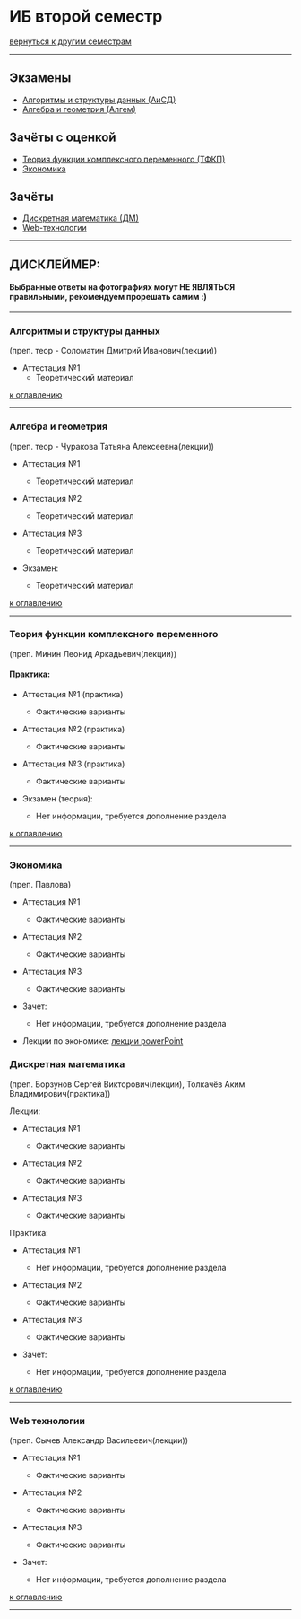 # ИБ второй семестр
[вернуться к другим семестрам](ib.md)
***
## Экзамены
+ [Алгоритмы и структуры данных (АиСД)](#Алгоритмы-и-структуры-данных)
+ [Алгебра и геометрия (Алгем)](#Алгебра-и-геометрия)

## Зачёты с оценкой
+ [Теория функции комплексного переменного (ТФКП)](#Теория-функции-комплексного-переменного)
+ [Экономика](#Экономика)

## Зачёты
+ [Дискретная математика (ДМ)](#Дискретная-математика)
+ [Web-технологии](#Web-технологии)
***

## ДИСКЛЕЙМЕР:
#### Выбранные ответы на фотографиях могут НЕ ЯВЛЯТЬСЯ правильными, рекомендуем прорешать самим :)
***


### Алгоритмы и структуры данных
(преп. теор - Соломатин Дмитрий Иванович(лекции))
+ Аттестация №1
  + Теоретический материал

[к оглавлению](#Экзамены)
***


### Алгебра и геометрия
(преп. теор - Чуракова Татьяна Алексеевна(лекции))
+ Аттестация №1
  + Теоретический материал


+ Аттестация №2
  + Теоретический материал


+ Аттестация №3
  + Теоретический материал


+ Экзамен:
  + Теоретический материал

[к оглавлению](#Экзамены)
***


### Теория функции комплексного переменного
(преп. Минин Леонид Аркадьевич(лекции))
#### Практика:
+ Аттестация №1 (практика)
  + Фактические варианты


+ Аттестация №2 (практика)
  + Фактические варианты


+ Аттестация №3 (практика)
  + Фактические варианты


+ Экзамен (теория):
  + Нет информации, требуется дополнение раздела

[к оглавлению](#Экзамены)
***


### Экономика
(преп. Павлова)
+ Аттестация №1
  + Фактические варианты


+ Аттестация №2
  + Фактические варианты


+ Аттестация №3
  + Фактические варианты


+ Зачет:
  + Нет информации, требуется дополнение раздела


+ Лекции по экономике: [лекции powerPoint](https://drive.google.com/drive/folders/1EhTxnwlJM0eSivPyDDbxhVddQrVcPUsE?usp=sharing)


### Дискретная математика
(преп. Борзунов Сергей Викторович(лекции), Толкачёв Аким Владимирович(практика))

Лекции:
+ Аттестация №1
  + Фактические варианты


+ Аттестация №2
  + Фактические варианты


+ Аттестация №3
  + Фактические варианты

Практика:
+ Аттестация №1
  + Нет информации, требуется дополнение раздела


+ Аттестация №2
  + Фактические варианты


+ Аттестация №3
  + Фактические варианты


+ Зачет:
  + Нет информации, требуется дополнение раздела

[к оглавлению](#Экзамены)
***


### Web технологии
(преп. Сычев Александр Васильевич(лекции))
+ Аттестация №1
  + Фактические варианты


+ Аттестация №2
  + Фактические варианты


+ Аттестация №3
  + Фактические варианты


+ Зачет:
  + Нет информации, требуется дополнение раздела

[к оглавлению](#Экзамены)
***